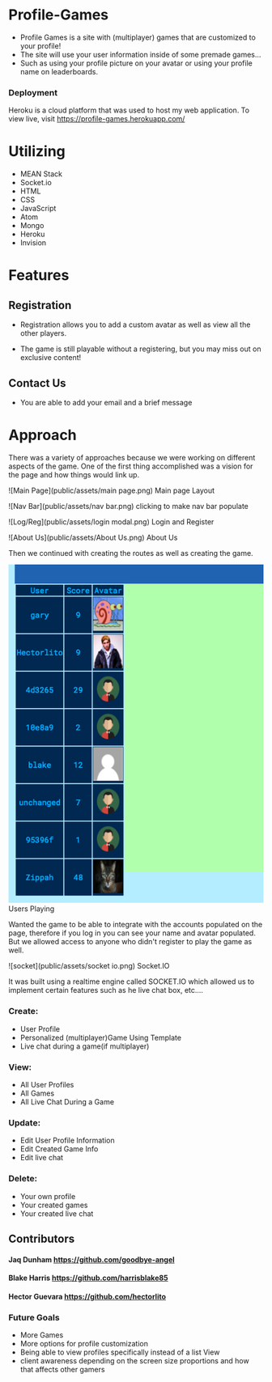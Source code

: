 # Profile-Games
- Profile Games is a site with (multiplayer) games that are customized to your profile!
- The site will use your user information inside of some premade games...
- Such as using your profile picture on your avatar or using your profile name on leaderboards.

### Deployment

Heroku is a cloud platform that was used to host my web application. To view live, visit https://profile-games.herokuapp.com/

# Utilizing
 - MEAN Stack
 - Socket.io
 - HTML
 - CSS
 - JavaScript
 - Atom
 - Mongo
 - Heroku
 - Invision

# Features

## Registration
- Registration allows you to add a custom avatar as well as view all the other players.

- The game is still playable without a registering, but you may miss out on exclusive content!

## Contact Us

- You are able to add your email and a brief message

# Approach

There was a variety of approaches because we were working on different aspects of the game. One of the first thing accomplished was a vision for the page and how things would link up.

![Main Page](public/assets/main page.png)
Main page Layout

![Nav Bar](public/assets/nav bar.png)
clicking to make nav bar populate

![Log/Reg](public/assets/login modal.png)
Login and Register

![About Us](public/assets/About Us.png)
About Us

Then we continued with creating the routes as well as creating the game.

![Users playing](public/assets/users.png)
Users Playing

Wanted the game to be able to integrate with the accounts populated on the page, therefore if you log in you can see your name and avatar populated. But we allowed access to anyone who didn't register to play the game as well.

![socket](public/assets/socket io.png)
Socket.IO

It was built using a realtime engine called SOCKET.IO which allowed us to implement certain features such as he live chat box, etc....

### Create:
 - User Profile
 - Personalized (multiplayer)Game Using Template
 - Live chat during a game(if multiplayer)

### View:
 - All User Profiles
 - All Games
 - All Live Chat During a Game

### Update:
 - Edit User Profile Information
 - Edit Created Game Info
 - Edit live chat

### Delete:
 - Your own profile
 - Your created games
 - Your created live chat

## Contributors
#### Jaq Dunham https://github.com/goodbye-angel
#### Blake Harris https://github.com/harrisblake85
#### Hector Guevara https://github.com/hectorlito

### Future Goals
- More Games
- More options for profile customization
- Being able to view profiles specifically instead of a list View
- client awareness depending on the screen size proportions and how that affects other gamers
